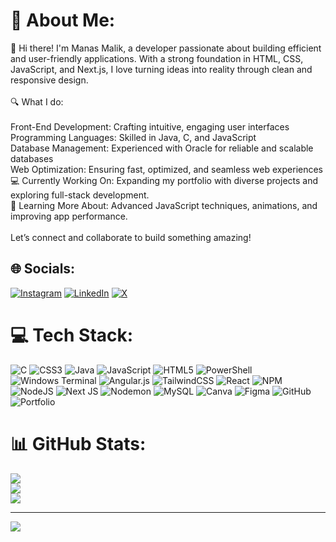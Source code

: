 # 💫 About Me:
👋 Hi there! I'm Manas Malik, a developer passionate about building efficient and user-friendly applications. With a strong foundation in HTML, CSS, JavaScript, and Next.js, I love turning ideas into reality through clean and responsive design.<br><br>🔍 What I do:<br><br>Front-End Development: Crafting intuitive, engaging user interfaces<br>Programming Languages: Skilled in Java, C, and JavaScript<br>Database Management: Experienced with Oracle for reliable and scalable databases<br>Web Optimization: Ensuring fast, optimized, and seamless web experiences<br>💻 Currently Working On: Expanding my portfolio with diverse projects and exploring full-stack development.<br>🌱 Learning More About: Advanced JavaScript techniques, animations, and improving app performance.<br><br>Let’s connect and collaborate to build something amazing!


## 🌐 Socials:
[![Instagram](https://img.shields.io/badge/Instagram-%23E4405F.svg?logo=Instagram&logoColor=white)](https://instagram.com/mr.manas_m) [![LinkedIn](https://img.shields.io/badge/LinkedIn-%230077B5.svg?logo=linkedin&logoColor=white)](https://linkedin.com/in/https://www.linkedin.com/in/manasranjan-mallik-417a402a8/) [![X](https://img.shields.io/badge/X-black.svg?logo=X&logoColor=white)](https://x.com/https://x.com/Manas_Mallik07) 

# 💻 Tech Stack:
![C](https://img.shields.io/badge/c-%2300599C.svg?style=plastic&logo=c&logoColor=white) ![CSS3](https://img.shields.io/badge/css3-%231572B6.svg?style=plastic&logo=css3&logoColor=white) ![Java](https://img.shields.io/badge/java-%23ED8B00.svg?style=plastic&logo=openjdk&logoColor=white) ![JavaScript](https://img.shields.io/badge/javascript-%23323330.svg?style=plastic&logo=javascript&logoColor=%23F7DF1E) ![HTML5](https://img.shields.io/badge/html5-%23E34F26.svg?style=plastic&logo=html5&logoColor=white) ![PowerShell](https://img.shields.io/badge/PowerShell-%235391FE.svg?style=plastic&logo=powershell&logoColor=white) ![Windows Terminal](https://img.shields.io/badge/Windows%20Terminal-%234D4D4D.svg?style=plastic&logo=windows-terminal&logoColor=white) ![Angular.js](https://img.shields.io/badge/angular.js-%23E23237.svg?style=plastic&logo=angularjs&logoColor=white) ![TailwindCSS](https://img.shields.io/badge/tailwindcss-%2338B2AC.svg?style=plastic&logo=tailwind-css&logoColor=white) ![React](https://img.shields.io/badge/react-%2320232a.svg?style=plastic&logo=react&logoColor=%2361DAFB) ![NPM](https://img.shields.io/badge/NPM-%23CB3837.svg?style=plastic&logo=npm&logoColor=white) ![NodeJS](https://img.shields.io/badge/node.js-6DA55F?style=plastic&logo=node.js&logoColor=white) ![Next JS](https://img.shields.io/badge/Next-black?style=plastic&logo=next.js&logoColor=white) ![Nodemon](https://img.shields.io/badge/NODEMON-%23323330.svg?style=plastic&logo=nodemon&logoColor=%BBDEAD) ![MySQL](https://img.shields.io/badge/mysql-4479A1.svg?style=plastic&logo=mysql&logoColor=white) ![Canva](https://img.shields.io/badge/Canva-%2300C4CC.svg?style=plastic&logo=Canva&logoColor=white) ![Figma](https://img.shields.io/badge/figma-%23F24E1E.svg?style=plastic&logo=figma&logoColor=white) ![GitHub](https://img.shields.io/badge/github-%23121011.svg?style=plastic&logo=github&logoColor=white) ![Portfolio](https://img.shields.io/badge/Portfolio-%23000000.svg?style=plastic&logo=firefox&logoColor=#FF7139)
# 📊 GitHub Stats:
![](https://github-readme-stats.vercel.app/api?username=Manasmallik07&theme=dark&hide_border=false&include_all_commits=false&count_private=false)<br/>
![](https://github-readme-streak-stats.herokuapp.com/?user=Manasmallik07&theme=dark&hide_border=false)<br/>
![](https://github-readme-stats.vercel.app/api/top-langs/?username=Manasmallik07&theme=dark&hide_border=false&include_all_commits=false&count_private=false&layout=compact)

---
[![](https://visitcount.itsvg.in/api?id=Manasmallik07&icon=2&color=9)](https://visitcount.itsvg.in)

<!-- Proudly created with GPRM ( https://gprm.itsvg.in ) -->
